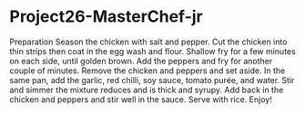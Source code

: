 # Project26-MasterChef-jr
Preparation
Season the chicken with salt and pepper.
Cut the chicken into thin strips then coat in the egg wash and flour.
Shallow fry for a few minutes on each side, until golden brown.
Add the peppers and fry for another couple of minutes. Remove the chicken and peppers and set aside.
In the same pan, add the garlic, red chilli, soy sauce, tomato purée, and water. Stir and simmer the mixture reduces and is thick and syrupy.
Add back in the chicken and peppers and stir well in the sauce.
Serve with rice.
Enjoy!